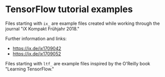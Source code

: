 # TensorFlow tutorial examples

Files starting with `ix_` are example files created while working through the journal
"iX Kompakt Frühjahr 2018."

Further information and links:
- https://ix.de/ix1709042
- https://ix.de/ix1709052

Files starting with `ltf_` are example files inspired by the O'Reilly book
"Learning TensorFlow."
